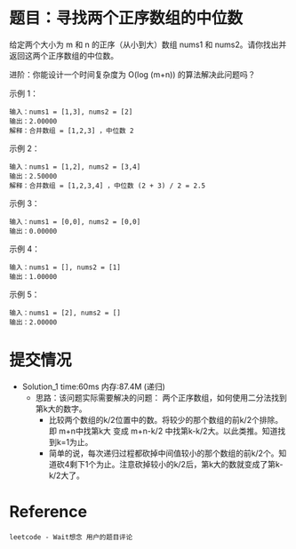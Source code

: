 # 题目：寻找两个正序数组的中位数
给定两个大小为 m 和 n 的正序（从小到大）数组 nums1 和 nums2。请你找出并返回这两个正序数组的中位数。

进阶：你能设计一个时间复杂度为 O(log (m+n)) 的算法解决此问题吗？


示例 1：
```
输入：nums1 = [1,3], nums2 = [2]
输出：2.00000
解释：合并数组 = [1,2,3] ，中位数 2
```

示例 2：
```
输入：nums1 = [1,2], nums2 = [3,4]
输出：2.50000
解释：合并数组 = [1,2,3,4] ，中位数 (2 + 3) / 2 = 2.5
```

示例 3：
```
输入：nums1 = [0,0], nums2 = [0,0]
输出：0.00000
```


示例 4：
```
输入：nums1 = [], nums2 = [1]
输出：1.00000
```

示例 5：
```
输入：nums1 = [2], nums2 = []
输出：2.00000
```

# 提交情况
- Solution_1 time:60ms  内存:87.4M   (递归)
    - 思路：该问题实际需要解决的问题： 两个正序数组，如何使用二分法找到第k大的数字。
        - 比较两个数组的k/2位置中的数。将较少的那个数组的前k/2个排除。即 m+n中找第k大 变成 m+n-k/2 中找第k-k/2大。以此类推。知道找到k=1为止。
        - 简单的说，每次递归过程都砍掉中间值较小的那个数组的前k/2个。知道砍4剩下1个为止。注意砍掉较小的k/2后，第k大的数就变成了第k-k/2大了。


# Reference
    leetcode - Wait想念 用户的题目评论
